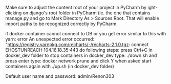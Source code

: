 Make sure to adjust the content root of your project in PyCharm by ight-clicking on django's root folder in PyCharm 
(ie. the one that contains manage.py and go to Mark Directory As > Sources Root. That will enable import paths to be
recognized correctly by PyCharm.

if docker container cannot connect to DB or you get error similar to this with yarn:
error An unexpected error occurred: "https://registry.yarnpkg.com/recharts/-/recharts-2.1.0.tgz: connect EHOSTUNREACH 104.16.18.35:443
do following steps:
    press Ctrl+C in docker_dev folder to stop containers
    in docker_dev type: ./down.sh and press enter
    type: docker network prune and click Y when asked
    start containers again with ./up.sh (in docker_dev folder)

Default user name and password: admin/Renon303



